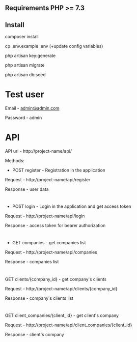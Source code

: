

## Requirements PHP >= 7.3

## Install

composer install

cp .env.example .env (+update config variables)

php artisan key:generate


php artisan migrate

php artisan db:seed

# Test user
Email - admin@admin.com

Password - admin

# API

API url - http://project-name/api/

Methods:

- POST register - Registration in the application

Request - http://project-name/api/register

Response - user data
#

- POST login - Login in the application and get access token

Request - http://project-name/api/login

Response - access token for bearer authorization
#
- GET companies - get companies list

Request - http://project-name/api/companies

Response - companies list
#
GET clients/{company_id} - get company's clients

Request - http://project-name/api/clients/{company_id}

Response - company's clients list
#
GET client_companies/{client_id} - get client's company

Request - http://project-name/api/client_companies/{client_id}

Response - client's company
